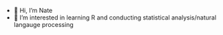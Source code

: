 - 👋 Hi, I’m Nate
- 👀 I’m interested in learning R and conducting statistical analysis/natural langauge processing

<!---
Nate0047/Nate0047 is a ✨ special ✨ repository because its `README.md` (this file) appears on your GitHub profile.
You can click the Preview link to take a look at your changes.
--->

